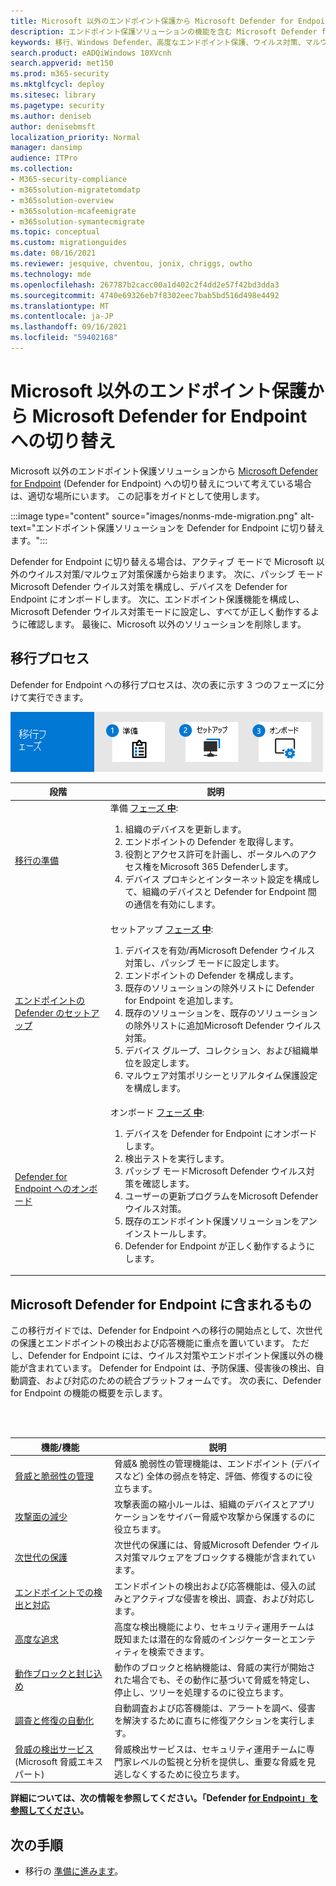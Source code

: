 ```yaml
---
title: Microsoft 以外のエンドポイント保護から Microsoft Defender for Endpoint への切り替え
description: エンドポイント保護ソリューションの機能を含む Microsoft Defender for Endpoint Microsoft Defender ウイルス対策切り替えます。
keywords: 移行、Windows Defender、高度なエンドポイント保護、ウイルス対策、マルウェア対策、パッシブ モード、アクティブ モード
search.product: eADQiWindows 10XVcnh
search.appverid: met150
ms.prod: m365-security
ms.mktglfcycl: deploy
ms.sitesec: library
ms.pagetype: security
ms.author: deniseb
author: denisebmsft
localization_priority: Normal
manager: dansimp
audience: ITPro
ms.collection:
- M365-security-compliance
- m365solution-migratetomdatp
- m365solution-overview
- m365solution-mcafeemigrate
- m365solution-symantecmigrate
ms.topic: conceptual
ms.custom: migrationguides
ms.date: 08/16/2021
ms.reviewer: jesquive, chventou, jonix, chriggs, owtho
ms.technology: mde
ms.openlocfilehash: 267787b2cacc00a1d402c2f4dd2e57f42bd3dda3
ms.sourcegitcommit: 4740e69326eb7f8302eec7bab5bd516d498e4492
ms.translationtype: MT
ms.contentlocale: ja-JP
ms.lasthandoff: 09/16/2021
ms.locfileid: "59402168"
---
```

# <a name="make-the-switch-from-non-microsoft-endpoint-protection-to-microsoft-defender-for-endpoint"></a>Microsoft 以外のエンドポイント保護から Microsoft Defender for Endpoint への切り替え

Microsoft 以外のエンドポイント保護ソリューションから [Microsoft Defender for Endpoint](microsoft-defender-endpoint.md) (Defender for Endpoint) への切り替えについて考えている場合は、適切な場所にいます。 この記事をガイドとして使用します。

:::image type="content" source="images/nonms-mde-migration.png" alt-text="エンドポイント保護ソリューションを Defender for Endpoint に切り替えます。":::

Defender for Endpoint に切り替える場合は、アクティブ モードで Microsoft 以外のウイルス対策/マルウェア対策保護から始まります。 次に、パッシブ モードMicrosoft Defender ウイルス対策を構成し、デバイスを Defender for Endpoint にオンボードします。 次に、エンドポイント保護機能を構成し、Microsoft Defender ウイルス対策モードに設定し、すべてが正しく動作するように確認します。 最後に、Microsoft 以外のソリューションを削除します。

## <a name="the-migration-process"></a>移行プロセス

Defender for Endpoint への移行プロセスは、次の表に示す 3 つのフェーズに分けて実行できます。

![MDE 移行プロセス。](images/phase-diagrams/migration-phases.png)

|段階|説明|
|--|--|
|[移行の準備](switch-to-microsoft-defender-prepare.md)|準備 [フェーズ **中**](switch-to-microsoft-defender-prepare.md): <ol><li>組織のデバイスを更新します。</li><li>エンドポイントの Defender を取得します。</li><li>役割とアクセス許可を計画し、ポータルへのアクセス権をMicrosoft 365 Defenderします。</li><li>デバイス プロキシとインターネット設定を構成して、組織のデバイスと Defender for Endpoint 間の通信を有効にします。</li></ol>|
|[エンドポイントの Defender のセットアップ](switch-to-microsoft-defender-setup.md)|セットアップ [フェーズ **中**](switch-to-microsoft-defender-setup.md): <ol><li>デバイスを有効/再Microsoft Defender ウイルス対策し、パッシブ モードに設定します。</li><li> エンドポイントの Defender を構成します。</li><li>既存のソリューションの除外リストに Defender for Endpoint を追加します。</li><li>既存のソリューションを、既存のソリューションの除外リストに追加Microsoft Defender ウイルス対策。</li><li>デバイス グループ、コレクション、および組織単位を設定します。</li><li>マルウェア対策ポリシーとリアルタイム保護設定を構成します。</li></ol>|
|[Defender for Endpoint へのオンボード](switch-to-microsoft-defender-onboard.md)|オンボード [フェーズ **中**](switch-to-microsoft-defender-onboard.md): <ol><li>デバイスを Defender for Endpoint にオンボードします。</li><li>検出テストを実行します。</li><li>パッシブ モードMicrosoft Defender ウイルス対策を確認します。</li><li>ユーザーの更新プログラムをMicrosoft Defender ウイルス対策。</li><li>既存のエンドポイント保護ソリューションをアンインストールします。</li><li>Defender for Endpoint が正しく動作するようにします。</li></ol>|

## <a name="whats-included-in-microsoft-defender-for-endpoint"></a>Microsoft Defender for Endpoint に含まれるもの

この移行ガイドでは、Defender for [](microsoft-defender-antivirus-in-windows-10.md) Endpoint への移行[](overview-endpoint-detection-response.md)の開始点として、次世代の保護とエンドポイントの検出および応答機能に重点を置いています。 ただし、Defender for Endpoint には、ウイルス対策やエンドポイント保護以外の機能が含まれています。 Defender for Endpoint は、予防保護、侵害後の検出、自動調査、および対応のための統合プラットフォームです。 次の表に、Defender for Endpoint の機能の概要を示します。

<br/><br/>

|機能/機能|説明|
|---|---|
|[脅威と脆弱性の管理](next-gen-threat-and-vuln-mgt.md)|脅威& 脆弱性の管理機能は、エンドポイント (デバイスなど) 全体の弱点を特定、評価、修復するのに役立ちます。|
|[攻撃面の減少](overview-attack-surface-reduction.md)|攻撃表面の縮小ルールは、組織のデバイスとアプリケーションをサイバー脅威や攻撃から保護するのに役立ちます。|
|[次世代の保護](microsoft-defender-antivirus-in-windows-10.md)|次世代の保護には、脅威Microsoft Defender ウイルス対策マルウェアをブロックする機能が含まれています。|
|[エンドポイントでの検出と対応](overview-endpoint-detection-response.md)|エンドポイントの検出および応答機能は、侵入の試みとアクティブな侵害を検出、調査、および対応します。|
|[高度な追求](advanced-hunting-overview.md)|高度な検出機能により、セキュリティ運用チームは既知または潜在的な脅威のインジケーターとエンティティを検索できます。|
|[動作ブロックと封じ込め](behavioral-blocking-containment.md)|動作のブロックと格納機能は、脅威の実行が開始された場合でも、その動作に基づいて脅威を特定し、停止し、ツリーを処理するのに役立ちます。|
|[調査と修復の自動化](automated-investigations.md)|自動調査および応答機能は、アラートを調べ、侵害を解決するために直ちに修復アクションを実行します。|
|[脅威の検出サービス](microsoft-threat-experts.md)(Microsoft 脅威エキスパート)|脅威検出サービスは、セキュリティ運用チームに専門家レベルの監視と分析を提供し、重要な脅威を見逃しなくするために役立ちます。|

**詳細については、次の情報を参照してください。「Defender [for Endpoint」を参照してください](microsoft-defender-endpoint.md)。**

## <a name="next-step"></a>次の手順

- 移行の [準備に進みます](switch-to-microsoft-defender-prepare.md)。
